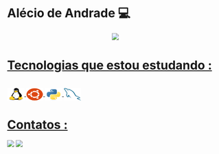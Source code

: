 # Alécio de Andrade 💻

<div align="center">
  <a href="https://github.com/AleciodeAndrade">
  <img height="180em" src="https://github-readme-stats.vercel.app/api?username=AleciodeAndrade&show_icons=true&theme=dark&include_all_commits=true&count_private=true"/>
</div>

# Tecnologias que estou estudando :

<div style="display: inline_block"><br>
  <img align="center" alt="Alecio-LX" height="30" width="40" src="https://raw.githubusercontent.com/devicons/devicon/master/icons/linux/linux-original.svg">
  <img align="center" alt="Alecio-UB" height="30" width="40" src="https://raw.githubusercontent.com/devicons/devicon/master/icons/ubuntu/ubuntu-plain.svg">
  <img align="center" alt="Alecio-Python" height="30" width="40" src="https://raw.githubusercontent.com/devicons/devicon/master/icons/python/python-original.svg">
  <img align="center" alt="Alecio-mysql" height="30" width="40" src="https://raw.githubusercontent.com/devicons/devicon/master/icons/mysql/mysql-original.svg">
              
  ##
 
 # Contatos :
<div> 
  <a href = "mailto:alecioandradephone@gmail.com"><img src="https://img.shields.io/badge/-Gmail-%23333?style=for-the-badge&logo=gmail&logoColor=blank" target="_red"></a>
  <a href="https://www.linkedin.com/in/al%C3%A9cio-andrade-068282209/" target="_blank"><img src="https://img.shields.io/badge/-LinkedIn-%230077B5?style=for-the-badge&logo=linkedin&logoColor=white" target="_blank"></a>
          
</div>

